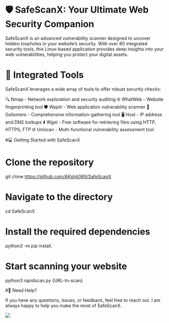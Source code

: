 # 🛡️ SafeScanX: Your Ultimate Web Security Companion
SafeScanX is an advanced vulnerability scanner designed to uncover hidden loopholes in your website’s security. With over 80 integrated security tools, this Linux-based application provides deep insights into your web vulnerabilities, helping you protect your digital assets.

# 🚀 Integrated Tools
SafeScanX leverages a wide array of tools to offer robust security checks:

🔍 Nmap - Network exploration and security auditing
🌐 WhatWeb - Website fingerprinting tool
🛡️ Wapiti - Web application vulnerability scanner
🧐 Golismero - Comprehensive information-gathering tool
🖥️ Host - IP address and DNS lookups
⬇️ Wget - Free software for retrieving files using HTTP, HTTPS, FTP
🌐 Uniscan - Multi-functional vulnerability assessment tool

#💻 Getting Started with SafeScanX
# Clone the repository
git clone https://github.com/AKshit069/SafeScanX

# Navigate to the directory
cd SafeScanX

# Install the required dependencies
python3 -m pip install.

# Start scanning your website
python3 rapidscan.py {URL-to-scan}


#💬 Need Help?

If you have any questions, issues, or feedback, feel free to reach out. I am always happy to help you make the most of SafeScanX.

<a href="mailto:akshitverma2206@gmail.com?"><img src="https://img.shields.io/badge/gmail-%23EA4335.svg?&style=for-the-badge&logo=gmail&logoColor=white"/></a>

